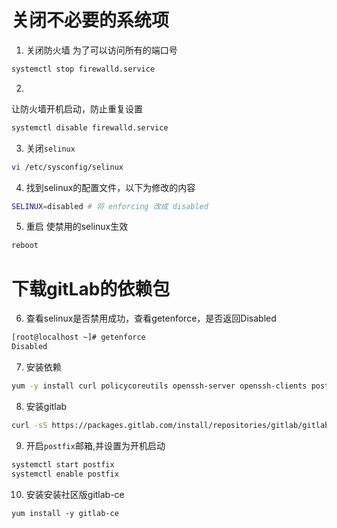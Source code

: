 # 关闭不必要的系统项
1. 关闭防火墙
为了可以访问所有的端口号
```bash
systemctl stop firewalld.service 
```

2. 
让防火墙开机启动，防止重复设置
```bash
systemctl disable firewalld.service
```

3. 关闭`selinux`

```bash
vi /etc/sysconfig/selinux
```

4. 找到selinux的配置文件，以下为修改的内容

```bash
SELINUX=disabled # 将 enforcing 改成 disabled
```

5. 重启
使禁用的selinux生效

```bash
reboot
```

# 下载gitLab的依赖包

6. 查看selinux是否禁用成功，查看getenforce，是否返回Disabled

```bash
[root@localhost ~]# getenforce
Disabled
```

7. 安装依赖

```bash
yum -y install curl policycoreutils openssh-server openssh-clients postfixs
```

8. 安装gitlab

```bash
curl -sS https://packages.gitlab.com/install/repositories/gitlab/gitlab-ce/script.rpm.sh | sudo bash
```

9. 开启`postfix`邮箱,并设置为开机启动

```bash
systemctl start postfix
systemctl enable postfix
```

10. 安装安装社区版gitlab-ce

```
yum install -y gitlab-ce
```


